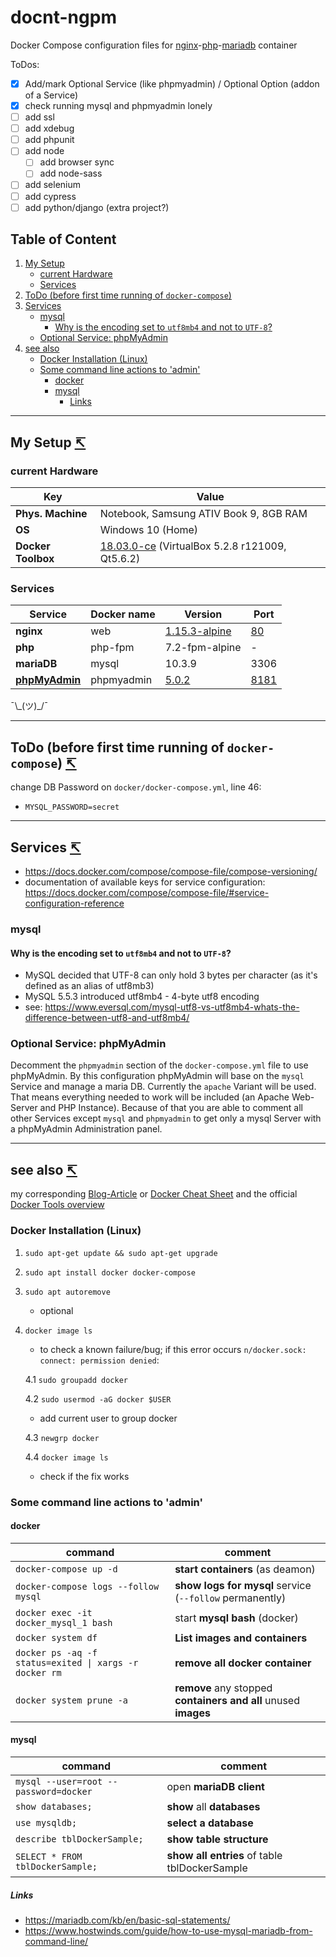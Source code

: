 # docnt-ngpm
Docker Compose configuration files for [nginx](https://unit.nginx.org/)-[php](https://www.php.net/)-[mariadb](https://mariadb.org/) container

ToDos:
- [x] Add/mark Optional Service (like phpmyadmin) / Optional Option (addon of a Service)
- [x] check running mysql and phpmyadmin lonely
- [ ] add ssl
- [ ] add xdebug
- [ ] add phpunit
- [ ] add node
   - [ ] add browser sync
   - [ ] add node-sass
- [ ] add selenium
- [ ] add cypress
- [ ] add python/django (extra project?)

<a name="toc"></a>

## Table of Content
1. [My Setup](#my-setup)
   * [current Hardware](#my-setup_current-hardware)
   * [Services](#my-setup_services)
1. [ToDo (before first time running of `docker-compose`)](#todo-before-first-run)
1. [Services](#services)
   * [mysql](#services_mysql)
      * [Why is the encoding set to `utf8mb4` and not to `UTF-8`?](#services_mysql_why-utf8mb4)
   * [Optional Service: phpMyAdmin](#services_phpmyadmin)
1. [see also](#see-also)
   * [Docker Installation (Linux)](#see-also_docker-installation)
   * [Some command line actions to 'admin'](#see-also_command-line-actions)
     * [docker](#see-also_command-line-actions_docker)
     * [mysql](#see-also_command-line-actions_mysql)
       * [Links](#see-also_command-line-actions_mysql_links)

---
<a name="my-setup"></a>

## My Setup [↸](#toc)

<a name="my-setup_current-hardware"></a>

### current Hardware

| Key | Value |
| --- | --- |
| **Phys. Machine** | Notebook, Samsung ATIV Book 9, 8GB RAM|
| **OS** | Windows 10 (Home) |
| **Docker Toolbox** | [18.03.0-ce](https://github.com/docker/toolbox/releases/tag/v18.03.0-ce) (VirtualBox 5.2.8 r121009, Qt5.6.2) |

<a name="my-setup_services"></a>

### Services

| Service | Docker name | Version | Port |
| --- | --- | --- | --- |
| **nginx** | web | [1.15.3-alpine](https://github.com/docker-library/repo-info/blob/master/repos/nginx/local/1.15-alpine.md) | [80](http://localhost/) |
| **php** | php-fpm | 7.2-fpm-alpine | - |
| **mariaDB** | mysql | 10.3.9 | 3306 |
| **[phpMyAdmin](https://github.com/phpmyadmin/docker)** | phpmyadmin | [5.0.2](https://hub.docker.com/layers/phpmyadmin/phpmyadmin/5.0.2/images/sha256-46dfe47ca8d3a172e7a203049bd33f516b179dc4a7205a88a97ba0bf9fc94c11?context=explore) | [8181](http://localhost:8181) |

¯\\\_(ツ)\_/¯

---
<a name="todo-before-first-run"></a>

## ToDo (before first time running of `docker-compose`) [↸](#toc)

change DB Password on `docker/docker-compose.yml`, line 46:

* `MYSQL_PASSWORD=secret`

---
<a name="services"></a>

## Services [↸](#toc)

* https://docs.docker.com/compose/compose-file/compose-versioning/
* documentation of available keys for service configuration: https://docs.docker.com/compose/compose-file/#service-configuration-reference

<a name="services_mysql"></a>

### mysql

<a name="services_mysql_why-utf8mb4"></a>

#### Why is the encoding set to `utf8mb4` and not to `UTF-8`?

* MySQL decided that UTF-8 can only hold 3 bytes per character (as it's defined as an alias of utf8mb3)
* MySQL 5.5.3 introduced utf8mb4 - 4-byte utf8 encoding
* see: https://www.eversql.com/mysql-utf8-vs-utf8mb4-whats-the-difference-between-utf8-and-utf8mb4/

<a name="services_phpmyadmin"></a>

### Optional Service: phpMyAdmin

Decomment the `phpmyadmin` section of the `docker-compose.yml` file to use phpMyAdmin. By this configuration phpMyAdmin will base on the `mysql` Service and manage a maria DB. Currently the `apache` Variant will be used. That means everything needed to work will be included (an Apache Web-Server and PHP Instance). Because of that you are able to comment all other Services except `mysql` and `phpmyadmin` to get only a mysql Server with a phpMyAdmin Administration panel.

---
<a name="see-also"></a>

## see also [↸](#toc)

my corresponding [Blog-Article](http://mysolutions.blog.lederich.de/2018/10/03/einen-webserver-mit-docker-toolbox-erstellen/) or [Docker Cheat Sheet](https://github.com/dele1972/my-Docker-Cheat-Sheet) and the official [Docker Tools overview](https://docs.docker.com/toolbox/overview/)

<a name="see-also_docker-installation"></a>

### Docker Installation (Linux)

1. `sudo apt-get update && sudo apt-get upgrade`
2. `sudo apt install docker docker-compose`
3. `sudo apt autoremove`
   - optional
4. `docker image ls`
   - to check a known failure/bug; if this error occurs `n/docker.sock: connect: permission denied`:

   4.1 `sudo groupadd docker`

   4.2 `sudo usermod -aG docker $USER`
      - add current user to group docker

   4.3 `newgrp docker`

   4.4 `docker image ls`
      - check if the fix works

<a name="see-also_command-line-actions"></a>

### Some command line actions to 'admin'

<a name="see-also_command-line-actions_docker"></a>

#### docker

| command | comment |
| --- | --- |
| `docker-compose up -d` | **start containers** (as deamon) |
| `docker-compose logs --follow mysql` | **show logs for mysql** service (`--follow` permanently) |
| `docker exec -it docker_mysql_1 bash` | start **mysql bash** (docker) |
| `docker system df` | **List images and containers** |
| `docker ps -aq -f status=exited \| xargs -r docker rm` | **remove all docker container** |
| `docker system prune -a` | **remove** any stopped **containers and all** unused **images** |

<a name="see-also_command-line-actions_mysql"></a>

#### mysql

| command | comment |
| --- | --- |
| `mysql --user=root --password=docker` | open **mariaDB client** |
| `show databases;` | **show** all **databases** |
| `use mysqldb;` | **select a database** |
| `describe tblDockerSample;` | **show table structure** |
| `SELECT * FROM tblDockerSample;` | **show all entries** of table tblDockerSample|

<a name="see-also_command-line-actions_mysql_links"></a>

##### Links

* https://mariadb.com/kb/en/basic-sql-statements/
* https://www.hostwinds.com/guide/how-to-use-mysql-mariadb-from-command-line/
